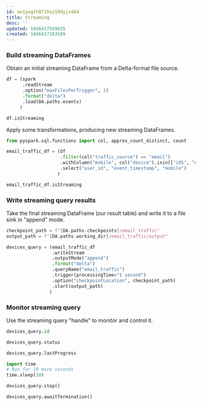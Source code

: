 ```yaml
---
id: ew1ywgth871hoi59dyjx464
title: Streaming
desc: ''
updated: 1666437589835
created: 1666437283509
---
```


 ### Build streaming DataFrames 
Obtain an initial streaming DataFrame from a Delta-format file source.

```py
df = (spark
      .readStream
      .option("maxFilesPerTrigger", 1)
      .format("delta")
      .load(DA.paths.events)
     )

df.isStreaming
```

Apply some transformations, producing new streaming DataFrames.

```py
from pyspark.sql.functions import col, approx_count_distinct, count

email_traffic_df = (df
                    .filter(col("traffic_source") == "email")
                    .withColumn("mobile", col("device").isin(["iOS", "Android"]))
                    .select("user_id", "event_timestamp", "mobile")
                   )

email_traffic_df.isStreaming
```

### Write streaming query results

Take the final streaming DataFrame (our result table) and write it to a file sink in "append" mode.

```py
checkpoint_path = f"{DA.paths.checkpoints}/email_traffic"
output_path = f"{DA.paths.working_dir}/email_traffic/output"

devices_query = (email_traffic_df
                 .writeStream
                 .outputMode("append")
                 .format("delta")
                 .queryName("email_traffic")
                 .trigger(processingTime="1 second")
                 .option("checkpointLocation", checkpoint_path)
                 .start(output_path)
                )
```

### Monitor streaming query
Use the streaming query "handle" to monitor and control it.

```py
devices_query.id

devices_query.status

devices_query.lastProgress

import time
# Run for 10 more seconds
time.sleep(10) 

devices_query.stop()

devices_query.awaitTermination()
